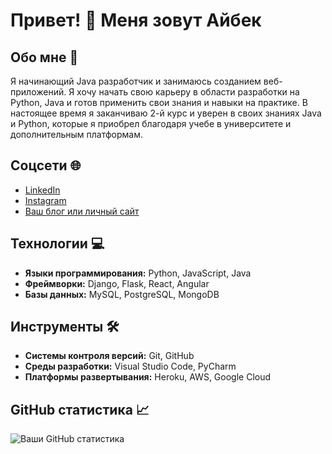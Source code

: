 # Привет! 👋 Меня зовут Айбек

## Обо мне 📝
Я начинающий Java разработчик и занимаюсь созданием веб-приложений. Я хочу начать свою карьеру в области разработки на Python, Java и готов применить свои знания и навыки на практике. В настоящее время я заканчиваю 2-й курс и уверен в своих знаниях Java и Python, которые я приобрел благодаря учебе в университете и дополнительным платформам. 

## Соцсети 🌐
- [LinkedIn](https://www.linkedin.com/in/aibek-shynazbek-69458723a/)
- [Instagram](https://www.instagram.com/aakkuliyev/)
- [Ваш блог или личный сайт](https://вашсайт.com)

## Технологии 💻
- **Языки программирования:** Python, JavaScript, Java
- **Фреймворки:** Django, Flask, React, Angular
- **Базы данных:** MySQL, PostgreSQL, MongoDB

## Инструменты 🛠️
- **Системы контроля версий:** Git, GitHub
- **Среды разработки:** Visual Studio Code, PyCharm
- **Платформы развертывания:** Heroku, AWS, Google Cloud

## GitHub статистика 📈
![Ваши GitHub статистика](https://github-readme-stats.vercel.app/api?username=aakkuliyev&show_icons=true&theme=radical)

<!-- ### 💻 Пройденные курсы:

| Курсы                                                           | Дата              |
| ----------------------------------------------------------------| :---------------: |
| netology.ru/Старт в программировании                            | 02/2022 - 03/2022 |
| stepik.org/Основы программирования на C. Задачи.                | 02/2022 - 03/2022 |
| netology.ru/Основы верстки сайта                                | 02/2022 - 03/2022 |
| netology.ru/Первые шаги в JavaScript: создаём сайт и приложение | 02/2022 - 03/2022 |
| stepik.org/Веб-разработка для начинающих: HTML и CSS            | 02/2022 - 03/2022 |
| stepik.org/JavaScript для начинающих                            | 01/2023 - 01/2023 |
| stepik.org/Web-технологии: начальный уровень                    | 01/2023 - 01/2023 |
| practicum.yandex/Факультет Веб разработки                       | 05/2022 - xx/2023 |

## Мои проекты 🎯
### [Название проекта 1](ссылка на проект 1)
Краткое описание проекта 1

### [Название проекта 2](ссылка на проект 2)
Краткое описание проекта 2

### [Название проекта 3](ссылка на проект 3)
Краткое описание проекта 3


